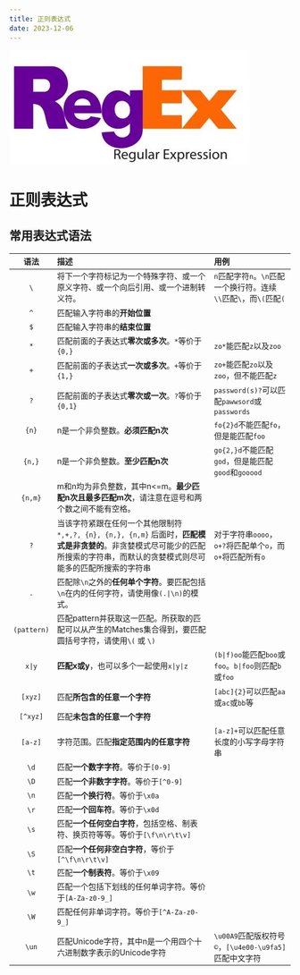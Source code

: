 ```yaml
---
title: 正则表达式
date: 2023-12-06
---
```


![](https://raw.githubusercontent.com/smilelc3/blog/main/images/正则表达式/RegEx-Logo.webp)

# 正则表达式

## 常用表达式语法

| 语法 | 描述 | 用例 |
|:---:|:---|:---|
| `\` | 将下一个字符标记为一个特殊字符、或一个原义字符、或一个向后引用、或一个进制转义符。| `n`匹配字符`n`。`\n`匹配一个换行符。连续`\\`匹配`\`，而`\(`匹配`(` |
| `^` | 匹配输入字符串的**开始位置**| |
| `$` | 匹配输入字符串的**结束位置**| |
| `*` | 匹配前面的子表达式**零次或多次**。`*`等价于`{0,}`| `zo*`能匹配`z`以及`zoo` |
| `+` | 匹配前面的子表达式**一次或多次**。`+`等价于`{1,}` | `zo+`能匹配`zo`以及`zoo`，但不能匹配`z` |
| `?` | 匹配前面的子表达式**零次或一次**。`?`等价于`{0,1}` | `password(s)?`可以匹配`pawwsord`或`passwords` |
| `{n}` | n是一个非负整数。**必须匹配n次** | `fo{2}d`不能匹配`fo`，但是能匹配`foo` |
| `{n,}` | n是一个非负整数。**至少匹配n次** | `go{2,}d`不能匹配`god`，但是能匹配`good`和`gooood` |
| `{n,m}` | m和n均为非负整数，其中n<=m。**最少匹配n次且最多匹配m次**，请注意在逗号和两个数之间不能有空格。 |  |
| `?` | 当该字符紧跟在任何一个其他限制符 `*,+,?, {n}, {n,}, {n,m}` 后面时，**匹配模式是非贪婪的**。非贪婪模式尽可能少的匹配所搜索的字符串，而默认的贪婪模式则尽可能多的匹配所搜索的字符串| 对于字符串`oooo`，`o+?`将匹配单个`o`，而`o+`将匹配所有`o` |
| `.` | 匹配除`\n`之外的**任何单个字符**。要匹配包括`\n`在内的任何字符，请使用像`(.\|\n)`的模式。|  |
| `(pattern)` | 匹配pattern并获取这一匹配。所获取的匹配可以从产生的Matches集合得到，要匹配圆括号字符，请使用`\(` 或 `\)`  |  |
| `x\|y` | **匹配x或y**，也可以多个一起使用`x\|y\|z` | `(b\|f)oo`能匹配`boo`或`foo`。`b\|foo`则匹配`b`或`foo` |
| `[xyz]` | 匹配**所包含的任意一个字符** | `[abc]{2}`可以匹配`aa`或`ac`或`bb`等 |
| `[^xyz]` | 匹配**未包含的任意一个字符** |  |
| `[a-z]` | 字符范围。匹配**指定范围内的任意字符** | `[a-z]+`可以匹配任意长度的小写字母字符串 |
| `\d` |  匹配**一个数字字符**。等价于`[0-9]` |  |
| `\D` | 匹配**一个非数字字符**。等价于`[^0-9]` |  |
| `\n` | 匹配**一个换行符**。等价于`\x0a` |  |
| `\r` | 匹配**一个回车符**。等价于`\x0d` |  |
| `\s` | 匹配**一个任何空白字符**，包括空格、制表符、换页符等等。等价于`[\f\n\r\t\v]` |  |
| `\S` | 匹配**一个任何非空白字符**，等价于`[^\f\n\r\t\v]` |  |
| `\t` | 匹配**一个制表符**。等价于`\x09` |  |
| `\w` | 匹配一个包括下划线的任何单词字符。等价于`[A-Za-z0-9_]` |  |
| `\W` | 匹配任何非单词字符。等价于`[^A-Za-z0-9_]` |  |
| `\un` | 匹配Unicode字符，其中n是一个用四个十六进制数字表示的Unicode字符 | `\u00A9`匹配版权符号`©`，`[\u4e00-\u9fa5]`匹配中文字符 |
